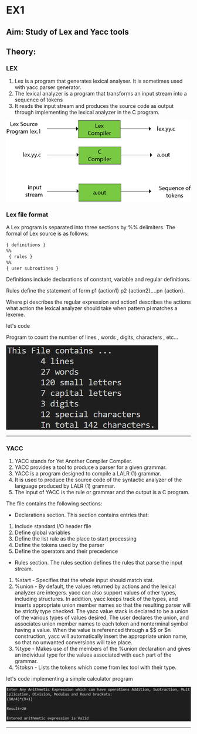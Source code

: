 # EX1
## Aim: Study of Lex and Yacc tools
## Theory:
### LEX 

1. Lex is a program that generates lexical analyser. It is sometimes used with yacc parser generator.
1. The lexical analyzer is a program that transforms an input stream into a sequence of tokens
1. It reads the input stream and produces the source code as output through implementing the lexical analyzer in the C program.

![](function_of_lex.png)

### Lex file format
A Lex program is separated into three sections by %% delimiters. The formal of Lex source is as follows:
```
{ definitions }   
%%  
 { rules }   
%%   
{ user subroutines }
```  
Definitions include declarations of constant, variable and regular definitions.

Rules define the statement of form p1 {action1} p2 {action2}....pn {action}.

Where pi describes the regular expression and action1 describes the actions what action the lexical analyzer should take when pattern pi matches a lexeme.

let's code

Program to count the number of lines , words , digits, characters , etc...

![](output.png)

---


### YACC

1. YACC stands for Yet Another Compiler Compiler.
1. YACC provides a tool to produce a parser for a given grammar.
1. YACC is a program designed to compile a LALR (1) grammar.
1. It is used to produce the source code of the syntactic analyzer of the language produced by LALR (1) grammar.
1. The input of YACC is the rule or grammar and the output is a C program.

The file contains the following sections:
- Declarations section. This section contains entries that:
1. Include standard I/O header file
2. Define global variables
3. Define the list rule as the place to start processing
4. Define the tokens used by the parser
5. Define the operators and their precedence
- Rules section. The rules section defines the rules that parse the input stream.
1. %start - Specifies that the whole input should match stat.
2. %union - By default, the values returned by actions and the lexical analyzer are integers. yacc can also support values of other types, including structures. In addition, yacc keeps track of the types, and inserts appropriate union member names so that the resulting parser will be strictly type checked. The yacc value stack is declared to be a union of the various types of values desired. The user declares the union, and associates union member names to each token and nonterminal symbol having a value. When the value is referenced through a $$ or $n construction, yacc will automatically insert the appropriate union name, so that no unwanted conversions will take place.
3. %type - Makes use of the members of the %union declaration and gives an individual type for the values associated with each part of the grammar.
4. %toksn - Lists the tokens which come from lex tool with their type.

let's code
implementing a simple calculator program

![output](Yacc_output.png)

---